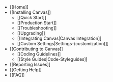 - [[Home]]
- [[Installing Canvas]]
  - [[Quick Start]]
  - [[Production Start]]
  - [[Troubleshooting]]
  - [[Upgrading]]
  - [[Integrating Canvas|Canvas Integration]]
  - [[Custom Settings|Settings-(customization)]]
- [[Contributing to Canvas]]
  - [[Coding Guidelines]]
  - [[Style Guides|Code-Styleguides]]
- [[Reporting Issues]]
- [[Getting Help]]
- [[FAQ]]
